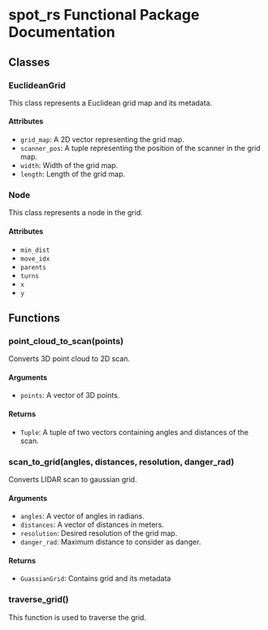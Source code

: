 # spot_rs Functional Package Documentation

## Classes

### EuclideanGrid
This class represents a Euclidean grid map and its metadata.

#### Attributes
- `grid_map`: A 2D vector representing the grid map.
- `scanner_pos`: A tuple representing the position of the scanner in the grid map.
- `width`: Width of the grid map.
- `length`: Length of the grid map.

### Node
This class represents a node in the grid.

#### Attributes
- `min_dist`
- `move_idx`
- `parents`
- `turns`
- `x`
- `y`

## Functions

### point_cloud_to_scan(points)
Converts 3D point cloud to 2D scan.

#### Arguments
- `points`: A vector of 3D points.

#### Returns
- `Tuple`: A tuple of two vectors containing angles and distances of the scan.

### scan_to_grid(angles, distances, resolution, danger_rad)
Converts LIDAR scan to gaussian grid.

#### Arguments
- `angles`: A vector of angles in radians.
- `distances`: A vector of distances in meters. 
- `resolution`: Desired resolution of the grid map.
- `danger_rad`: Maximum distance to consider as danger. 

#### Returns
- `GuassianGrid`: Contains grid and its metadata

### traverse_grid()
This function is used to traverse the grid.
